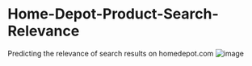 # Home-Depot-Product-Search-Relevance
Predicting the relevance of search results on homedepot.com
![image](https://user-images.githubusercontent.com/46672597/123036603-f7f93d00-d40a-11eb-968f-b60b546b1501.png)

